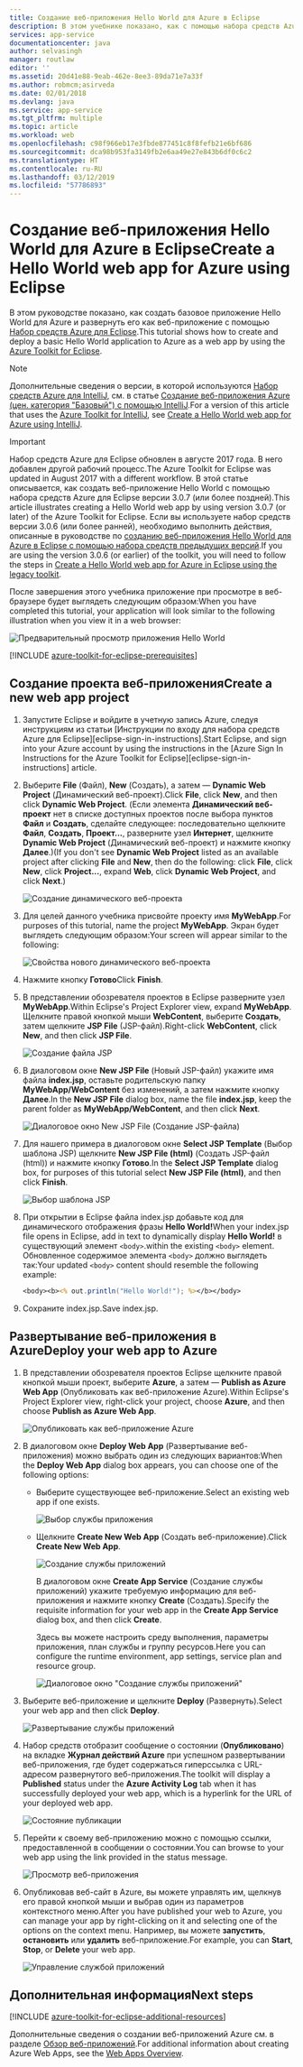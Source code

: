 ```yaml
---
title: Создание веб-приложения Hello World для Azure в Eclipse
description: В этом учебнике показано, как с помощью набора средств Azure для Eclipse создать веб-приложение Hello World для Azure.
services: app-service
documentationcenter: java
author: selvasingh
manager: routlaw
editor: ''
ms.assetid: 20d41e88-9eab-462e-8ee3-89da71e7a33f
ms.author: robmcm;asirveda
ms.date: 02/01/2018
ms.devlang: java
ms.service: app-service
ms.tgt_pltfrm: multiple
ms.topic: article
ms.workload: web
ms.openlocfilehash: c98f966eb17e3fbde877451c8f8fefb21e6bf686
ms.sourcegitcommit: dca98b953fa3149fb2e6aa49e27e843b6df0c6c2
ms.translationtype: HT
ms.contentlocale: ru-RU
ms.lasthandoff: 03/12/2019
ms.locfileid: "57786893"
---
```

# <a name="create-a-hello-world-web-app-for-azure-using-eclipse"></a><span data-ttu-id="e1a13-103">Создание веб-приложения Hello World для Azure в Eclipse</span><span class="sxs-lookup"><span data-stu-id="e1a13-103">Create a Hello World web app for Azure using Eclipse</span></span>

<span data-ttu-id="e1a13-104">В этом руководстве показано, как создать базовое приложение Hello World для Azure и развернуть его как веб-приложение с помощью [Набор средств Azure для Eclipse].</span><span class="sxs-lookup"><span data-stu-id="e1a13-104">This tutorial shows how to create and deploy a basic Hello World application to Azure as a web app by using the [Azure Toolkit for Eclipse].</span></span>

> [!NOTE]
>
> <span data-ttu-id="e1a13-105">Дополнительные сведения о версии, в которой используются [Набор средств Azure для IntelliJ], см. в статье [Создание веб-приложения Azure (цен. категория "Базовый") с помощью IntelliJ][intellij-hello-world].</span><span class="sxs-lookup"><span data-stu-id="e1a13-105">For a version of this article that uses the [Azure Toolkit for IntelliJ], see [Create a Hello World web app for Azure using IntelliJ][intellij-hello-world].</span></span>
>

> [!IMPORTANT]
> 
> <span data-ttu-id="e1a13-106">Набор средств Azure для Eclipse обновлен в августе 2017 года. В него добавлен другой рабочий процесс.</span><span class="sxs-lookup"><span data-stu-id="e1a13-106">The Azure Toolkit for Eclipse was updated in August 2017 with a different workflow.</span></span> <span data-ttu-id="e1a13-107">В этой статье описывается, как создать веб-приложение Hello World с помощью набора средств Azure для Eclipse версии 3.0.7 (или более поздней).</span><span class="sxs-lookup"><span data-stu-id="e1a13-107">This article illustrates creating a Hello World web app by using version 3.0.7 (or later) of the Azure Toolkit for Eclipse.</span></span> <span data-ttu-id="e1a13-108">Если вы используете набор средств версии 3.0.6 (или более ранней), необходимо выполнить действия, описанные в руководстве по [созданию веб-приложения Hello World для Azure в Eclipse с помощью набора средств предыдущих версий][Legacy Version].</span><span class="sxs-lookup"><span data-stu-id="e1a13-108">If you are using the version 3.0.6 (or earlier) of the toolkit, you will need to follow the steps in [Create a Hello World web app for Azure in Eclipse using the legacy toolkit][Legacy Version].</span></span>
> 

<span data-ttu-id="e1a13-109">После завершения этого учебника приложение при просмотре в веб-браузере будет выглядеть следующим образом:</span><span class="sxs-lookup"><span data-stu-id="e1a13-109">When you have completed this tutorial, your application will look similar to the following illustration when you view it in a web browser:</span></span>

![Предварительный просмотр приложения Hello World][browse-web-app]

[!INCLUDE [azure-toolkit-for-eclipse-prerequisites](../includes/azure-toolkit-for-eclipse-prerequisites.md)]

## <a name="create-a-new-web-app-project"></a><span data-ttu-id="e1a13-111">Создание проекта веб-приложения</span><span class="sxs-lookup"><span data-stu-id="e1a13-111">Create a new web app project</span></span>

1. <span data-ttu-id="e1a13-112">Запустите Eclipse и войдите в учетную запись Azure, следуя инструкциям из статьи [Инструкции по входу для набора средств Azure для Eclipse][eclipse-sign-in-instructions].</span><span class="sxs-lookup"><span data-stu-id="e1a13-112">Start Eclipse, and sign into your Azure account by using the instructions in the [Azure Sign In Instructions for the Azure Toolkit for Eclipse][eclipse-sign-in-instructions] article.</span></span>

1. <span data-ttu-id="e1a13-113">Выберите **File** (Файл), **New** (Создать), а затем — **Dynamic Web Project** (Динамический веб-проект).</span><span class="sxs-lookup"><span data-stu-id="e1a13-113">Click **File**, click **New**, and then click **Dynamic Web Project**.</span></span> <span data-ttu-id="e1a13-114">(Если элемента **Динамический веб-проект** нет в списке доступных проектов после выбора пунктов **Файл** и **Создать**, сделайте следующее: последовательно щелкните **Файл**, **Создать**, **Проект...**, разверните узел **Интернет**, щелкните **Dynamic Web Project** (Динамический веб-проект) и нажмите кнопку **Далее**.)</span><span class="sxs-lookup"><span data-stu-id="e1a13-114">(If you don't see **Dynamic Web Project** listed as an available project after clicking **File** and **New**, then do the following: click **File**, click **New**, click **Project...**, expand **Web**, click **Dynamic Web Project**, and click **Next**.)</span></span>

   ![Создание динамического веб-проекта][file-new-dynamic-web-project]

2. <span data-ttu-id="e1a13-116">Для целей данного учебника присвойте проекту имя **MyWebApp**.</span><span class="sxs-lookup"><span data-stu-id="e1a13-116">For purposes of this tutorial, name the project **MyWebApp**.</span></span> <span data-ttu-id="e1a13-117">Экран будет выглядеть следующим образом:</span><span class="sxs-lookup"><span data-stu-id="e1a13-117">Your screen will appear similar to the following:</span></span>
   
   ![Свойства нового динамического веб-проекта][dynamic-web-project-properties]

3. <span data-ttu-id="e1a13-119">Нажмите кнопку **Готово**</span><span class="sxs-lookup"><span data-stu-id="e1a13-119">Click **Finish**.</span></span>

4. <span data-ttu-id="e1a13-120">В представлении обозревателя проектов в Eclipse разверните узел **MyWebApp**.</span><span class="sxs-lookup"><span data-stu-id="e1a13-120">Within Eclipse's Project Explorer view, expand **MyWebApp**.</span></span> <span data-ttu-id="e1a13-121">Щелкните правой кнопкой мыши **WebContent**, выберите **Создать**, затем щелкните **JSP File** (JSP-файл).</span><span class="sxs-lookup"><span data-stu-id="e1a13-121">Right-click **WebContent**, click **New**, and then click **JSP File**.</span></span>

   ![Создание файла JSP][create-new-jsp-file]

5. <span data-ttu-id="e1a13-123">В диалоговом окне **New JSP File** (Новый JSP-файл) укажите имя файла **index.jsp**, оставьте родительскую папку **MyWebApp/WebContent** без изменений, а затем нажмите кнопку **Далее**.</span><span class="sxs-lookup"><span data-stu-id="e1a13-123">In the **New JSP File** dialog box, name the file **index.jsp**, keep the parent folder as **MyWebApp/WebContent**, and then click **Next**.</span></span>

   ![Диалоговое окно New JSP File (Создание JSP-файла)][new-jsp-file-dialog]

6. <span data-ttu-id="e1a13-125">Для нашего примера в диалоговом окне **Select JSP Template** (Выбор шаблона JSP) щелкните **New JSP File (html)** (Создать JSP-файл (html)) и нажмите кнопку **Готово**.</span><span class="sxs-lookup"><span data-stu-id="e1a13-125">In the **Select JSP Template** dialog box, for purposes of this tutorial select **New JSP File (html)**, and then click **Finish**.</span></span>

   ![Выбор шаблона JSP][select-jsp-template]

7. <span data-ttu-id="e1a13-127">При открытии в Eclipse файла index.jsp добавьте код для динамического отображения фразы **Hello World!**</span><span class="sxs-lookup"><span data-stu-id="e1a13-127">When your index.jsp file opens in Eclipse, add in text to dynamically display **Hello World!**</span></span> <span data-ttu-id="e1a13-128">в существующий элемент `<body>`.</span><span class="sxs-lookup"><span data-stu-id="e1a13-128">within the existing `<body>` element.</span></span> <span data-ttu-id="e1a13-129">Обновленное содержимое элемента `<body>` должно выглядеть так:</span><span class="sxs-lookup"><span data-stu-id="e1a13-129">Your updated `<body>` content should resemble the following example:</span></span>
   
   ```jsp
   <body><b><% out.println("Hello World!"); %></b></body>
   ```

8. <span data-ttu-id="e1a13-130">Сохраните index.jsp.</span><span class="sxs-lookup"><span data-stu-id="e1a13-130">Save index.jsp.</span></span>

## <a name="deploy-your-web-app-to-azure"></a><span data-ttu-id="e1a13-131">Развертывание веб-приложения в Azure</span><span class="sxs-lookup"><span data-stu-id="e1a13-131">Deploy your web app to Azure</span></span>

1. <span data-ttu-id="e1a13-132">В представлении обозревателя проектов Eclipse щелкните правой кнопкой мыши проект, выберите **Azure**, а затем — **Publish as Azure Web App** (Опубликовать как веб-приложение Azure).</span><span class="sxs-lookup"><span data-stu-id="e1a13-132">Within Eclipse's Project Explorer view, right-click your project, choose **Azure**, and then choose **Publish as Azure Web App**.</span></span>
   
   ![Опубликовать как веб-приложение Azure][publish-as-azure-web-app]

1. <span data-ttu-id="e1a13-134">В диалоговом окне **Deploy Web App** (Развертывание веб-приложения) можно выбрать один из следующих вариантов:</span><span class="sxs-lookup"><span data-stu-id="e1a13-134">When the **Deploy Web App** dialog box appears, you can choose one of the following options:</span></span>

   * <span data-ttu-id="e1a13-135">Выберите существующее веб-приложение.</span><span class="sxs-lookup"><span data-stu-id="e1a13-135">Select an existing web app if one exists.</span></span>

      ![Выбор службы приложения][select-app-service]

   * <span data-ttu-id="e1a13-137">Щелкните **Create New Web App** (Создать веб-приложение).</span><span class="sxs-lookup"><span data-stu-id="e1a13-137">Click **Create New Web App**.</span></span>

      ![Создание службы приложений][create-app-service]

      <span data-ttu-id="e1a13-139">В диалоговом окне **Create App Service** (Создание службы приложений) укажите требуемую информацию для веб-приложения и нажмите кнопку **Create** (Создать).</span><span class="sxs-lookup"><span data-stu-id="e1a13-139">Specify the requisite information for your web app in the **Create App Service** dialog box, and then click **Create**.</span></span>

      <span data-ttu-id="e1a13-140">Здесь вы можете настроить среду выполнения, параметры приложения, план службы и группу ресурсов.</span><span class="sxs-lookup"><span data-stu-id="e1a13-140">Here you can configure the runtime environment, app settings, service plan and resource group.</span></span>

      ![Диалоговое окно "Создание службы приложений"][create-app-service-dialog]

1. <span data-ttu-id="e1a13-142">Выберите веб-приложение и щелкните **Deploy** (Развернуть).</span><span class="sxs-lookup"><span data-stu-id="e1a13-142">Select your web app and then click **Deploy**.</span></span>

   ![Развертывание службы приложений][deploy-app-service]

1. <span data-ttu-id="e1a13-144">Набор средств отобразит сообщение о состоянии (**Опубликовано**) на вкладке **Журнал действий Azure** при успешном развертывании веб-приложения, где будет содержаться гиперссылка с URL-адресом развернутого веб-приложения.</span><span class="sxs-lookup"><span data-stu-id="e1a13-144">The toolkit will display a **Published** status under the **Azure Activity Log** tab when it has successfully deployed your web app, which is a hyperlink for the URL of your deployed web app.</span></span>

   ![Состояние публикации][publish-status]

1. <span data-ttu-id="e1a13-146">Перейти к своему веб-приложению можно с помощью ссылки, предоставленной в сообщении о состоянии.</span><span class="sxs-lookup"><span data-stu-id="e1a13-146">You can browse to your web app using the link provided in the status message.</span></span>

   ![Просмотр веб-приложения][browse-web-app]

1. <span data-ttu-id="e1a13-148">Опубликовав веб-сайт в Azure, вы можете управлять им, щелкнув его правой кнопкой мыши и выбрав один из параметров контекстного меню.</span><span class="sxs-lookup"><span data-stu-id="e1a13-148">After you have published your web to Azure, you can manage your app by right-clicking on it and selecting one of the options on the context menu.</span></span> <span data-ttu-id="e1a13-149">Например, вы можете **запустить**, **остановить** или **удалить** веб-приложение.</span><span class="sxs-lookup"><span data-stu-id="e1a13-149">For example, you can **Start**, **Stop**, or **Delete** your web app.</span></span>

   ![Управление службой приложений][manage-app-service]

## <a name="next-steps"></a><span data-ttu-id="e1a13-151">Дополнительная информация</span><span class="sxs-lookup"><span data-stu-id="e1a13-151">Next steps</span></span>

[!INCLUDE [azure-toolkit-for-eclipse-additional-resources](../includes/azure-toolkit-for-eclipse-additional-resources.md)]

<span data-ttu-id="e1a13-152">Дополнительные сведения о создании веб-приложений Azure см. в разделе [Обзор веб-приложений].</span><span class="sxs-lookup"><span data-stu-id="e1a13-152">For additional information about creating Azure Web Apps, see the [Web Apps Overview].</span></span>

<!-- URL List -->

[Набор средств Azure для Eclipse]: azure-toolkit-for-eclipse.md
[Azure Toolkit for Eclipse]: azure-toolkit-for-eclipse.md
[Набор средств Azure для IntelliJ]: ../intellij/azure-toolkit-for-intellij.md
[Azure Toolkit for IntelliJ]: ../intellij/azure-toolkit-for-intellij.md
[intellij-hello-world]: ../intellij/azure-toolkit-for-intellij-create-hello-world-web-app.md
[Обзор веб-приложений]: /azure/app-service/app-service-web-overview
[Web Apps Overview]: /azure/app-service/app-service-web-overview
[Apache Tomcat]: http://tomcat.apache.org/
[Jetty]: http://www.eclipse.org/jetty/
[Legacy Version]: azure-toolkit-for-eclipse-create-hello-world-web-app-legacy-version.md

<!-- IMG List -->

[browse-web-app]: ./media/azure-toolkit-for-eclipse-create-hello-world-web-app/browse-web-app.png
[file-new-dynamic-web-project]: ./media/azure-toolkit-for-eclipse-create-hello-world-web-app/file-new-dynamic-web-project.png
[dynamic-web-project-properties]: ./media/azure-toolkit-for-eclipse-create-hello-world-web-app/dynamic-web-project-properties.png
[create-new-jsp-file]: ./media/azure-toolkit-for-eclipse-create-hello-world-web-app/create-new-jsp-file.png
[new-jsp-file-dialog]: ./media/azure-toolkit-for-eclipse-create-hello-world-web-app/new-jsp-file-dialog.png
[select-jsp-template]: ./media/azure-toolkit-for-eclipse-create-hello-world-web-app/select-jsp-template.png
[publish-as-azure-web-app]: ./media/azure-toolkit-for-eclipse-create-hello-world-web-app/publish-as-azure-web-app.png
[deploy-web-app-dialog]: ./media/azure-toolkit-for-eclipse-create-hello-world-web-app/deploy-web-app-dialog.png
[select-app-service]: ./media/azure-toolkit-for-eclipse-create-hello-world-web-app/select-app-service.png
[create-app-service-dialog]: ./media/azure-toolkit-for-eclipse-create-hello-world-web-app/create-app-service-dialog.png
[publish-status]: ./media/azure-toolkit-for-eclipse-create-hello-world-web-app/publish-status.png
[create-app-service]: ./media/azure-toolkit-for-eclipse-create-hello-world-web-app/create-app-service.png
[deploy-app-service]: ./media/azure-toolkit-for-eclipse-create-hello-world-web-app/deploy-app-service.png
[manage-app-service]: ./media/azure-toolkit-for-eclipse-create-hello-world-web-app/manage-app-service.png

